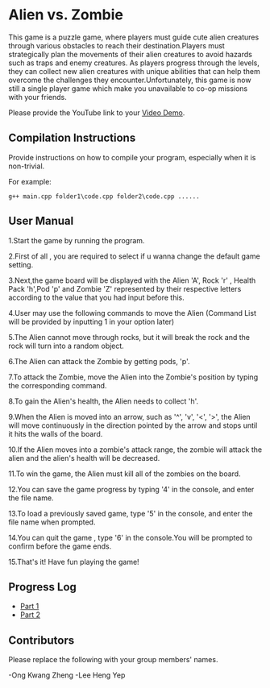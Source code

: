 # Alien vs. Zombie
This game is a puzzle game, where players must guide cute alien creatures through various obstacles to reach their destination.Players must strategically plan the movements of their alien creatures to avoid hazards such as traps and enemy creatures. As players progress through the levels, they can collect new alien creatures with unique abilities that can help them overcome the challenges they encounter.Unfortunately, this game is now still a single player game which make you unavailable to co-op missions with your friends.

Please provide the YouTube link to your [Video Demo](https://youtube.com).

## Compilation Instructions

Provide instructions on how to compile your program, especially when it is non-trivial.

For example:

```
g++ main.cpp folder1\code.cpp folder2\code.cpp ......
```

## User Manual


1.Start the game by running the program. 

2.First of all , you are required to select if u wanna change the default game setting.

3.Next,the game board will be displayed with the Alien 'A', Rock 'r' , Health Pack 'h',Pod 'p' and Zombie 'Z' represented by their respective letters according to the value that you had input before this.

4.User may use the following commands to move the Alien (Command List will be provided by inputting 1 in your option later)

5.The Alien cannot move through rocks, but it will break the rock and the rock will turn into a random object.

6.The Alien can attack the Zombie by getting pods, 'p'.

7.To attack the Zombie, move the Alien into the Zombie's position by typing the corresponding command.

8.To gain the Alien's health, the Alien needs to collect 'h'.

9.When the Alien is moved into an arrow, such as '^', 'v', '<', '>', the Alien will move continuously in the direction pointed by the arrow and stops until it hits the walls of the board.

10.If the Alien moves into a zombie's attack range, the zombie will attack the alien and the alien's health will be decreased.

11.To win the game, the Alien must kill all of the zombies on the board.

12.You can save the game progress by typing '4' in the console, and enter the file name.

13.To load a previously saved game, type '5' in the console, and enter the file name when prompted.

14.You can quit the game , type '6' in the console.You will be prompted to confirm before the game ends.

15.That's it! Have fun playing the game!

## Progress Log

- [Part 1](PART1.md)
- [Part 2](PART2.md)

## Contributors

Please replace the following with your group members' names. 

-Ong Kwang Zheng
-Lee Heng Yep



